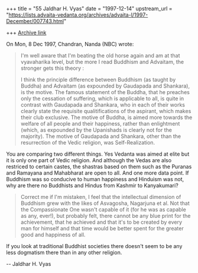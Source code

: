 +++
title = "55 Jaldhar H. Vyas"
date = "1997-12-14"
upstream_url = "https://lists.advaita-vedanta.org/archives/advaita-l/1997-December/007743.html"

+++
[Archive link](https://lists.advaita-vedanta.org/archives/advaita-l/1997-December/007743.html)

On Mon, 8 Dec 1997, Chandran, Nanda (NBC) wrote:

> I'm well aware that I'm beating the old horse again and am at that
> vyavaharika level, but the more I read Buddhism and Advaitam, the stronger
> gets this theory :
>
> I think the principle difference between Buddhism (as taught by Buddha) and
> Advaitam (as expounded by Gaudapada and Shankara), is the motive. The famous
> statement of the Buddha, that he preaches only the cessation of suffering,
> which is applicable to all, is quite in contrast with Gaudapada and
> Shankara, who in each of their works clearly state the requisite
> qualitifications of the aspirant, which makes their club exclusive. The
> motive of Buddha, is aimed more towards the welfare of all people and their
> happiness, rather than enlightment (which, as expounded by the Upanishads is
> clearly not for the majority). The motive of Gaudapada and Shankara, other
> than the resurrection of the Vedic religion, was Self-Realization.
>

You are comparing two different things.  Yes Vedanta was aimed at elite
but it is only one part of Vedic religion.  And although the Vedas are
also restriced to certain castes, the shastras based on them such as the
Puranas and Ramayana and Mahabharat are open to all.  And one more data
point.  If Buddhism was so conducive to human happiness and Hinduism was
not, why are there no Buddhists and Hindus from Kashmir to Kanyakumari?

> Correct me if I'm mistaken, I feel that the intellectual dimension of
> Buddhism grew with the likes of Asvagosha, Nagarjuna et al. Not that the
> Compassionate One wasn't capable of it (for he was as capable as any,
> ever!), but probably felt, there cannot be any blue print for the
> achievement, that he achieved and that it's to be created by every man for
> himself and that time would be better spent for the greater good and
> happiness of all.
>

If you look at traditional Buddhist societies there doesn't seem to be any
less dogmatism there than in any other religion.

--
Jaldhar H. Vyas <jaldhar at braincells.com>

